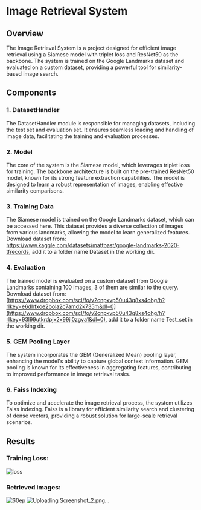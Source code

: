 # Image Retrieval System
## Overview
The Image Retrieval System is a project designed for efficient image retrieval using a Siamese model with triplet loss and ResNet50 as the backbone. The system is trained on the Google Landmarks dataset and evaluated on a custom dataset, providing a powerful tool for similarity-based image search.

## Components
### 1. DatasetHandler
The DatasetHandler module is responsible for managing datasets, including the test set and evaluation set. It ensures seamless loading and handling of image data, facilitating the training and evaluation processes.

### 2. Model
The core of the system is the Siamese model, which leverages triplet loss for training. The backbone architecture is built on the pre-trained ResNet50 model, known for its strong feature extraction capabilities. The model is designed to learn a robust representation of images, enabling effective similarity comparisons.

### 3. Training Data
The Siamese model is trained on the Google Landmarks dataset, which can be accessed here. This dataset provides a diverse collection of images from various landmarks, allowing the model to learn generalized features.      
Download dataset from: https://www.kaggle.com/datasets/mattbast/google-landmarks-2020-tfrecords, add it to a folder name Dataset in the working dir.

### 4. Evaluation
The trained model is evaluated on a custom dataset from Google Landmarks containing 100 images, 3 of them are similar to the query.
Download dataset from: [https://www.dropbox.com/scl/fo/v2cnpxvp50u43q8xs4ohg/h?rlkey=e6dhfxoe2bola2c7amd2k735m&dl=0](https://www.dropbox.com/scl/fo/v2cnpxvp50u43q8xs4ohg/h?rlkey=93l99utkrdpjx2x99jl0zgva1&dl=0), add it to a folder name Test_set in the working dir.  

### 5. GEM Pooling Layer
The system incorporates the GEM (Generalized Mean) pooling layer, enhancing the model's ability to capture global context information. GEM pooling is known for its effectiveness in aggregating features, contributing to improved performance in image retrieval tasks.

### 6. Faiss Indexing
To optimize and accelerate the image retrieval process, the system utilizes Faiss indexing. Faiss is a library for efficient similarity search and clustering of dense vectors, providing a robust solution for large-scale retrieval scenarios.

## Results
### Training Loss:
![loss](https://github.com/gsiatras/Image_Retrieval_System/assets/94067900/6496cacf-10ce-4665-88d2-c46c1177b5f3)
### Retrieved images:    
![60ep](https://github.com/gsiatras/Image_Retrieval_System/assets/94067900/b4367399-87c4-4e87-8b24-0f971ae4a955)
![Uploading Screenshot_2.png…]()



